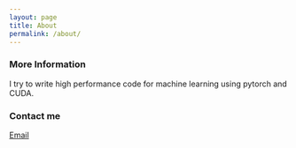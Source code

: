 ```yaml
---
layout: page
title: About
permalink: /about/
---
```


### More Information

I try to write high performance code for machine learning using pytorch and CUDA.

### Contact me

[Email](mailto:demoriarty123@gmail.com)
